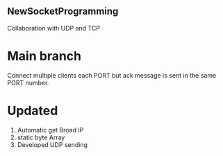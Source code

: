 ## NewSocketProgramming
Collaboration with UDP and TCP
# Main branch
Connect multiple clients each PORT but ack message is sent in the same PORT number.

# Updated
1. Automatic get Broad IP
2. static byte Array
3. Developed UDP sending
